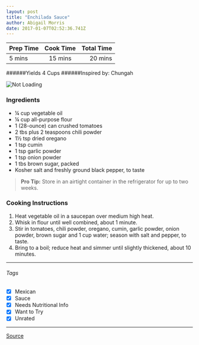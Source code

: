 ```yaml
---
layout: post
title: "Enchilada Sauce"
author: Abigail Morris
date: 2017-01-07T02:52:36.741Z
---
```


| Prep Time  | Cook Time    | Total Time  |
| ---------- |:------------:| -----------:|
| 5 mins    | 15 mins      | 20 mins     |


######Yields 4 Cups
######Inspired by: Chungah

![Not Loading](http://i.imgur.com/uYqVpAOl.png)

### Ingredients

* ¼ cup vegetable oil
* ¼ cup all-purpose flour
* 1 (28-ounce) can crushed tomatoes
* 2 tbs plus 2 teaspoons chili powder
* 1½ tsp dried oregano
* 1 tsp cumin
* 1 tsp garlic powder
* 1 tsp onion powder
* 1 tbs brown sugar, packed
* Kosher salt and freshly ground black pepper, to taste

> **Pro Tip:** Store in an airtight container in the refrigerator for up to two weeks.

### Cooking Instructions

1. Heat vegetable oil in a saucepan over medium high heat.
2. Whisk in flour until well combined, about 1 minute.
3. Stir in tomatoes, chili powder, oregano, cumin, garlic powder, onion powder, brown sugar and 1 cup water; season with salt and pepper, to taste.
4. Bring to a boil; reduce heat and simmer until slightly thickened, about 10 minutes.


---

###### Tags
- [x] Mexican
- [x] Sauce
- [x] Needs Nutritional Info
- [x] Want to Try
- [x] Unrated

---

[Source](http://damndelicious.net/2014/03/17/homemade-enchilada-sauce/)

